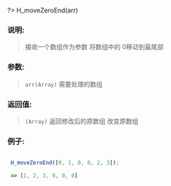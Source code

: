 
?> 
H_moveZeroEnd(arr)

### 说明:
> 接收一个数组作为参数 将数组中的 0移动到最尾部
### 参数: 
>  `arr(Array)` 需要处理的数组
### 返回值:  
> `(Array)` 返回修改后的原数组 改变原数组
### 例子: 
```js

 H_moveZeroEnd([0, 1, 0, 0, 2, 3]);

 => [1, 2, 3, 0, 0, 0]

```


